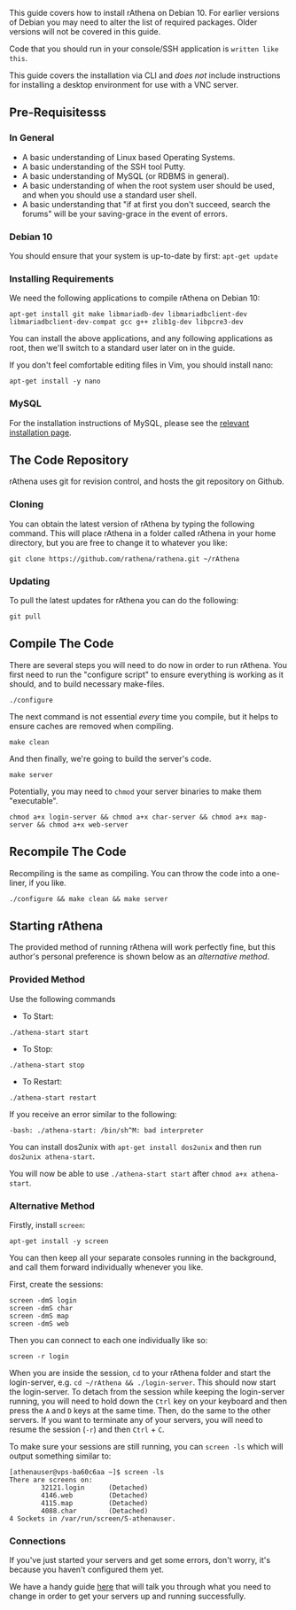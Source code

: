 This guide covers how to install rAthena on Debian 10. For earlier versions of Debian you may need to alter the list of required packages. Older versions will not be covered in this guide.

Code that you should run in your console/SSH application is `written like this`.

This guide covers the installation via CLI and *does not* include instructions for installing a desktop environment for use with a VNC server.

## Pre-Requisitesss

### In General
* A basic understanding of Linux based Operating Systems.
* A basic understanding of the SSH tool Putty.
* A basic understanding of MySQL (or RDBMS in general).
* A basic understanding of when the root system user should be used, and when you should use a standard user shell.
* A basic understanding that "if at first you don't succeed, search the forums" will be your saving-grace in the event of errors.

### Debian 10
You should ensure that your system is up-to-date by first: `apt-get update`

### Installing Requirements
We need the following applications to compile rAthena on Debian 10:
```
apt-get install git make libmariadb-dev libmariadbclient-dev libmariadbclient-dev-compat gcc g++ zlib1g-dev libpcre3-dev
```
You can install the above applications, and any following applications as root, then we'll switch to a standard user later on in the guide.

If you don't feel comfortable editing files in Vim, you should install nano:
```
apt-get install -y nano
```

### MySQL
For the installation instructions of MySQL, please see the [relevant installation page](https://github.com/rathena/rathena/wiki/Install-MySQL#linux).


## The Code Repository

rAthena uses git for revision control, and hosts the git repository on Github.

### Cloning 
You can obtain the latest version of rAthena by typing the following command. This will place rAthena in a folder called rAthena in your home directory, but you are free to change it to whatever you like:

```
git clone https://github.com/rathena/rathena.git ~/rAthena
```


### Updating

To pull the latest updates for rAthena you can do the following:
```
git pull
```


## Compile The Code

There are several steps you will need to do now in order to run rAthena. You first need to run the "configure script" to ensure everything is working as it should, and to build necessary make-files.
```
./configure
```

The next command is not essential *every* time you compile, but it helps to ensure caches are removed when compiling.
```
make clean
```

And then finally, we're going to build the server's code.
```
make server
```

Potentially, you may need to `chmod` your server binaries to make them "executable".
```
chmod a+x login-server && chmod a+x char-server && chmod a+x map-server && chmod a+x web-server
```

## Recompile The Code

Recompiling is the same as compiling. You can throw the code into a one-liner, if you like.
```
./configure && make clean && make server
```


## Starting rAthena
The provided method of running rAthena will work perfectly fine, but this author's personal preference is shown below as an *alternative method*.

### Provided Method
Use the following commands

* To Start:
```
./athena-start start
```

* To Stop:
```
./athena-start stop
```

* To Restart:
```
./athena-start restart
```


If you receive an error similar to the following:
```
-bash: ./athena-start: /bin/sh^M: bad interpreter
```

You can install dos2unix with `apt-get install dos2unix` and then run `dos2unix athena-start`.

You will now be able to use `./athena-start start` after `chmod a+x athena-start`.

### Alternative Method
Firstly, install `screen`:
```
apt-get install -y screen
```
You can then keep all your separate consoles running in the background, and call them forward individually whenever you like.

First, create the sessions:
```
screen -dmS login
screen -dmS char
screen -dmS map
screen -dmS web
```

Then you can connect to each one individually like so:
```
screen -r login
```
When you are inside the session, `cd` to your rAthena folder and start the login-server, e.g. `cd ~/rAthena && ./login-server`. This should now start the login-server. To detach from the session while keeping the login-server running, you will need to hold down the `Ctrl` key on your keyboard and then press the `A` and `D` keys at the same time. Then, do the same to the other servers. If you want to terminate any of your servers, you will need to resume the session (`-r`) and then `Ctrl` + `C`.

To make sure your sessions are still running, you can `screen -ls` which will output something similar to:
```
[athenauser@vps-ba60c6aa ~]$ screen -ls
There are screens on:
        32121.login      (Detached)
        4146.web         (Detached)
        4115.map         (Detached)
        4088.char        (Detached)
4 Sockets in /var/run/screen/S-athenauser.
```

### Connections
If you've just started your servers and get some errors, don't worry, it's because you haven't configured them yet.

We have a handy guide [here](https://github.com/rathena/rathena/wiki/connecting) that will talk you through what you need to change in order to get your servers up and running successfully.
